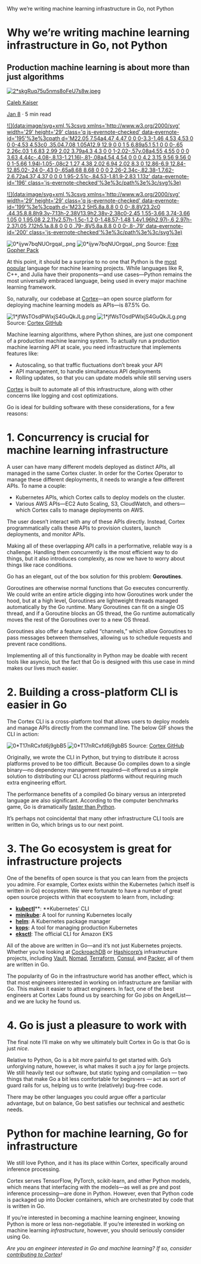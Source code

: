Why we’re writing machine learning infrastructure in Go, not Python

# Why we’re writing machine learning infrastructure in Go, not Python

## Production machine learning is about more than just algorithms

[![2*skgRuq75u5nms8oFeU7s8w.jpeg](../_resources/fe3e6569af3b12c571792c2c177854ab.jpg)](https://towardsdatascience.com/@calebkaiser?source=post_page-----38d6a37e2d76----------------------)

[Caleb Kaiser](https://towardsdatascience.com/@calebkaiser?source=post_page-----38d6a37e2d76----------------------)

[Jan 8](https://towardsdatascience.com/why-were-writing-machine-learning-infrastructure-in-go-not-python-38d6a37e2d76?source=post_page-----38d6a37e2d76----------------------) · 5 min read

[![](data:image/svg+xml,%3csvg xmlns='http://www.w3.org/2000/svg' width='29' height='29' class='q js-evernote-checked' data-evernote-id='195'%3e%3cpath d='M22.05 7.54a4.47 4.47 0 0 0-3.3-1.46 4.53 4.53 0 0 0-4.53 4.53c0 .35.04.7.08 1.05A12.9 12.9 0 0 1 5 6.89a5.1 5.1 0 0 0-.65 2.26c.03 1.6.83 2.99 2.02 3.79a4.3 4.3 0 0 1-2.02-.57v.08a4.55 4.55 0 0 0 3.63 4.44c-.4.08-.8.13-1.21.16l-.81-.08a4.54 4.54 0 0 0 4.2 3.15 9.56 9.56 0 0 1-5.66 1.94l-1.05-.08c2 1.27 4.38 2.02 6.94 2.02 8.3 0 12.86-6.9 12.84-12.85.02-.24 0-.43 0-.65a8.68 8.68 0 0 0 2.26-2.34c-.82.38-1.7.62-2.6.72a4.37 4.37 0 0 0 1.95-2.51c-.84.53-1.81.9-2.83 1.13z' data-evernote-id='196' class='js-evernote-checked'%3e%3c/path%3e%3c/svg%3e)](https://medium.com/p/38d6a37e2d76/share/twitter?source=post_actions_header---------------------------)

[![](data:image/svg+xml,%3csvg xmlns='http://www.w3.org/2000/svg' width='29' height='29' class='q js-evernote-checked' data-evernote-id='199'%3e%3cpath d='M23.2 5H5.8a.8.8 0 0 0-.8.8V23.2c0 .44.35.8.8.8h9.3v-7.13h-2.38V13.9h2.38v-2.38c0-2.45 1.55-3.66 3.74-3.66 1.05 0 1.95.08 2.2.11v2.57h-1.5c-1.2 0-1.48.57-1.48 1.4v1.96h2.97l-.6 2.97h-2.37l.05 7.12h5.1a.8.8 0 0 0 .79-.8V5.8a.8.8 0 0 0-.8-.79' data-evernote-id='200' class='js-evernote-checked'%3e%3c/path%3e%3c/svg%3e)](https://medium.com/p/38d6a37e2d76/share/facebook?source=post_actions_header---------------------------)

![0*ijyw7bqNUOrgqal_.png](../_resources/c30007833745bdd970b0ef54cdc657ee.png)
![0*ijyw7bqNUOrgqal_.png](../_resources/fd4f401c793fe2f73d0f13d0d697747b.png)
Source: [Free Gopher Pack](https://github.com/MariaLetta/free-gophers-pack)

At this point, it should be a surprise to no one that Python is the [most popular](https://github.blog/2019-01-24-the-state-of-the-octoverse-machine-learning/) language for machine learning projects. While languages like R, C++, and Julia have their proponents—and use cases—Python remains the most universally embraced language, being used in every major machine learning framework.

So, naturally, our codebase at [Cortex](https://github.com/cortexlabs/cortex)—an open source platform for deploying machine learning models as APIs—is 87.5% Go.

![1*jfWsTOsdPWlxjS4GuQkJLg.png](../_resources/48881e6c10356debf0daad251e15f2d1.png)
![1*jfWsTOsdPWlxjS4GuQkJLg.png](../_resources/d9bcccf33480fa167bd3d2c80f61e7ea.png)
Source: [Cortex GitHub](https://github.com/cortexlabs/cortex)

Machine learning algorithms, where Python shines, are just one component of a production machine learning system. To actually run a production machine learning API at scale, you need infrastructure that implements features like:

- Autoscaling, so that traffic fluctuations don’t break your API
- API management, to handle simultaneous API deployments
- Rolling updates, so that you can update models while still serving users

[Cortex](http://cortex.dev/) is built to automate all of this infrastructure, along with other concerns like logging and cost optimizations.

Go is ideal for building software with these considerations, for a few reasons:

# 1. Concurrency is crucial for machine learning infrastructure

A user can have many different models deployed as distinct APIs, all managed in the same Cortex cluster. In order for the Cortex Operator to manage these different deployments, it needs to wrangle a few different APIs. To name a couple:

- Kubernetes APIs, which Cortex calls to deploy models on the cluster.
- Various AWS APIs—EC2 Auto Scaling, S3, CloudWatch, and others—which Cortex calls to manage deployments on AWS.

The user doesn’t interact with any of these APIs directly. Instead, Cortex programmatically calls these APIs to provision clusters, launch deployments, and monitor APIs.

Making all of these overlapping API calls in a performative, reliable way is a challenge. Handling them concurrently is the most efficient way to do things, but it also introduces complexity, as now we have to worry about things like race conditions.

Go has an elegant, out of the box solution for this problem: **Goroutines**.

Goroutines are otherwise normal functions that Go executes concurrently. We could write an entire article digging into how Goroutines work under the hood, but at a high level, Goroutines are lightweight threads managed automatically by the Go runtime. Many Goroutines can fit on a single OS thread, and if a Goroutine blocks an OS thread, the Go runtime automatically moves the rest of the Goroutines over to a new OS thread.

Goroutines also offer a feature called “channels,” which allow Goroutines to pass messages between themselves, allowing us to schedule requests and prevent race conditions.

Implementing all of this functionality in Python may be doable with recent tools like asyncio, but the fact that Go is designed with this use case in mind makes our lives much easier.

# 2. Building a cross-platform CLI is easier in Go

The Cortex CLI is a cross-platform tool that allows users to deploy models and manage APIs directly from the command line. The below GIF shows the CLI in action:

![0*T17nRCxfd6j9gbB5](../_resources/8f4b45b8d43bce3491d64ec3b124fb19.gif)
![0*T17nRCxfd6j9gbB5](../_resources/8f4b45b8d43bce3491d64ec3b124fb19.gif)
Source: [Cortex GitHub](https://github.com/cortexlabs/cortex)

Originally, we wrote the CLI in Python, but trying to distribute it across platforms proved to be too difficult. Because Go compiles down to a single binary—no dependency management required—it offered us a simple solution to distributing our CLI across platforms without requiring much extra engineering effort.

The performance benefits of a compiled Go binary versus an interpreted language are also significant. According to the computer benchmarks game, Go is dramatically [faster than Python](https://benchmarksgame-team.pages.debian.net/benchmarksgame/fastest/go-python3.html).

It’s perhaps not coincidental that many other infrastructure CLI tools are written in Go, which brings us to our next point.

# 3. The Go ecosystem is great for infrastructure projects

One of the benefits of open source is that you can learn from the projects you admire. For example, Cortex exists within the Kubernetes (which itself is written in Go) ecosystem. We were fortunate to have a number of great open source projects within that ecosystem to learn from, including:

- [**kubectl**](https://github.com/kubernetes/kubectl)**: **Kubernetes’ CLI
- [**minikube**](https://github.com/kubernetes/minikube): A tool for running Kubernetes locally
- [**helm**](https://github.com/helm/helm): A Kubernetes package manager
- [**kops**](https://github.com/kubernetes/kops)**:** A tool for managing production Kubernetes
- [**eksctl**](https://github.com/weaveworks/eksctl): The official CLI for Amazon EKS

All of the above are written in Go—and it’s not just Kubernetes projects. Whether you’re looking at [CockroachDB](https://github.com/cockroachdb/cockroach) or [Hashicorp’s](https://github.com/hashicorp) infrastructure projects, including [Vault](https://github.com/hashicorp/vault), [Nomad](https://github.com/hashicorp/nomad), [Terraform](https://github.com/hashicorp/terraform), [Consul](https://github.com/hashicorp/consul), and [Packer](https://github.com/hashicorp/packer), all of them are written in Go.

The popularity of Go in the infrastructure world has another effect, which is that most engineers interested in working on infrastructure are familiar with Go. This makes it easier to attract engineers. In fact, one of the best engineers at Cortex Labs found us by searching for Go jobs on AngelList—and we are lucky he found us.

# 4. Go is just a pleasure to work with

The final note I’ll make on why we ultimately built Cortex in Go is that Go is just *nice*.

Relative to Python, Go is a bit more painful to get started with. Go’s unforgiving nature, however, is what makes it such a joy for large projects. We still heavily test our software, but static typing and compilation — two things that make Go a bit less comfortable for beginners — act as sort of guard rails for us, helping us to write (relatively) bug-free code.

There may be other languages you could argue offer a particular advantage, but on balance, Go best satisfies our technical and aesthetic needs.

# Python for machine learning, Go for infrastructure

We still love Python, and it has its place within Cortex, specifically around inference processing.

Cortex serves TensorFlow, PyTorch, scikit-learn, and other Python models, which means that interfacing with the models—as well as pre and post inference processing—are done in Python. However, even that Python code is packaged up into Docker containers, which are orchestrated by code that is written in Go.

If you’re interested in becoming a machine learning engineer, knowing Python is more or less non-negotiable. If you’re interested in working on machine learning *infrastructure*, however, you should seriously consider using Go.

*Are you an engineer interested in Go and machine learning? If so, consider *[*contributing to Cortex*](https://github.com/cortexlabs/cortex)*!*